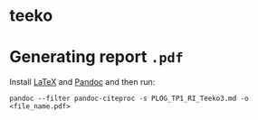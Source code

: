 # teeko

# Generating report `.pdf`

Install [LaTeX](https://www.latex-project.org/get/) and [Pandoc](https://pandoc.org/) and then run:
```
pandoc --filter pandoc-citeproc -s PLOG_TP1_RI_Teeko3.md -o <file_name.pdf>
```
